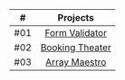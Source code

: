 | #     |Projects|
| :---: | :---: |
|#01|[Form Validator](./#01-Form_Validator/)|
|#02|[Booking Theater](./#02-Booking_Theater/)|
|#03|[Array Maestro](./#03-Array_Maestro/)|